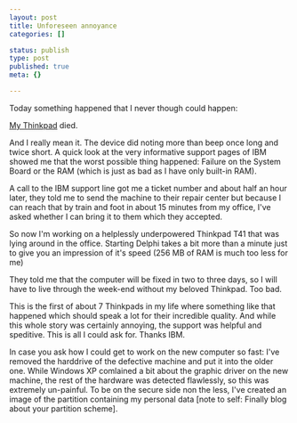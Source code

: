 ```yaml
---
layout: post
title: Unforeseen annoyance
categories: []

status: publish
type: post
published: true
meta: {}

---
```

<p>Today something happened that I never though could happen:</p>
<p><a href="http://www.gnegg.ch/archives/166-IBM-Thinkpad-42.html">My Thinkpad</a> died.</p>
<p>And I really mean it. The device did noting more than beep once long and twice short. A quick look at the very informative support pages of IBM showed me that the worst possible thing happened: Failure on the System Board or the RAM (which is just as bad as I have only built-in RAM).</p>
<p>A call to the IBM support line got me a ticket number and about half an hour later, they told me to send the machine to their repair center but because I can reach that by train and foot in about 15 minutes from my office, I've asked whether I can bring it to them which they accepted.</p>
<p>So now I'm working on a helplessly underpowered Thinkpad T41 that was lying around in the office. Starting Delphi takes a bit more than a minute just to give you an impression of it's speed (256 MB of RAM is much too less for me)</p>
<p>They told me that the computer will be fixed in two to three days, so I will have to live through the week-end without my beloved Thinkpad. Too bad.</p>
<p>This is the first of about 7 Thinkpads in my life where something like that happened which should speak a lot for their incredible quality. And while this whole story was certainly annoying, the support was helpful and speditive. This is all I could ask for. Thanks IBM.</p>
<p>In case you ask how I could get to work on the new computer so fast: I've removed the harddrive of the defective machine and put it into the older one. While Windows XP comlained a bit about the graphic driver on the new machine, the rest of the hardware was detected flawlessly, so this was extremely un-painful. To be on the secure side non the less, I've created an image of the partition containing my personal data [note to self: Finally blog about your partition scheme].</p>
